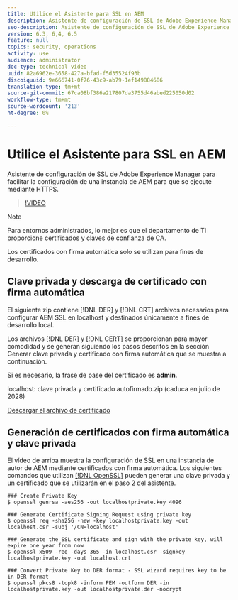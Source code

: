 ```yaml
---
title: Utilice el Asistente para SSL en AEM
description: Asistente de configuración de SSL de Adobe Experience Manager para facilitar la configuración de una instancia de AEM para que se ejecute mediante HTTPS.
seo-description: Asistente de configuración de SSL de Adobe Experience Manager para facilitar la configuración de una instancia de AEM para que se ejecute mediante HTTPS.
version: 6.3, 6,4, 6.5
feature: null
topics: security, operations
activity: use
audience: administrator
doc-type: technical video
uuid: 82a6962e-3658-427a-bfad-f5d35524f93b
discoiquuid: 9e666741-0f76-43c9-ab79-1ef149884686
translation-type: tm+mt
source-git-commit: 67ca08bf386a217807da3755d46abed225050d02
workflow-type: tm+mt
source-wordcount: '213'
ht-degree: 0%

---
```



# Utilice el Asistente para SSL en AEM

Asistente de configuración de SSL de Adobe Experience Manager para facilitar la configuración de una instancia de AEM para que se ejecute mediante HTTPS.

>[!VIDEO](https://video.tv.adobe.com/v/17993/?quality=12&learn=on)

>[!NOTE]
>
>Para entornos administrados, lo mejor es que el departamento de TI proporcione certificados y claves de confianza de CA.
>
>Los certificados con firma automática solo se utilizan para fines de desarrollo.

## Clave privada y descarga de certificado con firma automática

El siguiente zip contiene [!DNL DER] y [!DNL CRT] archivos necesarios para configurar AEM SSL en localhost y destinados únicamente a fines de desarrollo local.

Los archivos [!DNL DER] y [!DNL CERT] se proporcionan para mayor comodidad y se generan siguiendo los pasos descritos en la sección Generar clave privada y certificado con firma automática que se muestra a continuación.

Si es necesario, la frase de pase del certificado es **admin**.

localhost: clave privada y certificado autofirmado.zip (caduca en julio de 2028)

[Descargar el archivo de certificado](assets/use-the-ssl-wizard/certificate.zip)

## Generación de certificados con firma automática y clave privada

El vídeo de arriba muestra la configuración de SSL en una instancia de autor de AEM mediante certificados con firma automática. Los siguientes comandos que utilizan [[!DNL OpenSSL]](https://www.openssl.org/) pueden generar una clave privada y un certificado que se utilizarán en el paso 2 del asistente.

```shell
### Create Private Key
$ openssl genrsa -aes256 -out localhostprivate.key 4096

### Generate Certificate Signing Request using private key
$ openssl req -sha256 -new -key localhostprivate.key -out localhost.csr -subj '/CN=localhost'

### Generate the SSL certificate and sign with the private key, will expire one year from now
$ openssl x509 -req -days 365 -in localhost.csr -signkey localhostprivate.key -out localhost.crt

### Convert Private Key to DER format - SSL wizard requires key to be in DER format
$ openssl pkcs8 -topk8 -inform PEM -outform DER -in localhostprivate.key -out localhostprivate.der -nocrypt
```
